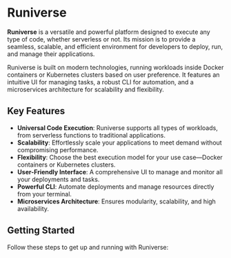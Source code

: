 # Runiverse

**Runiverse** is a versatile and powerful platform designed to execute any type of code, whether serverless or not. Its mission is to provide a seamless, scalable, and efficient environment for developers to deploy, run, and manage their applications.

Runiverse is built on modern technologies, running workloads inside Docker containers or Kubernetes clusters based on user preference. It features an intuitive UI for managing tasks, a robust CLI for automation, and a microservices architecture for scalability and flexibility.

## Key Features
- **Universal Code Execution**: Runiverse supports all types of workloads, from serverless functions to traditional applications.
- **Scalability**: Effortlessly scale your applications to meet demand without compromising performance.
- **Flexibility**: Choose the best execution model for your use case—Docker containers or Kubernetes clusters.
- **User-Friendly Interface**: A comprehensive UI to manage and monitor all your deployments and tasks.
- **Powerful CLI**: Automate deployments and manage resources directly from your terminal.
- **Microservices Architecture**: Ensures modularity, scalability, and high availability.

## Getting Started
Follow these steps to get up and running with Runiverse:
